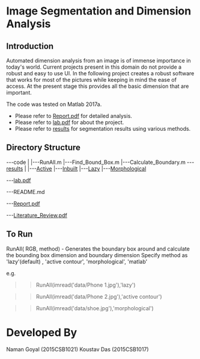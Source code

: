 Image Segmentation and Dimension Analysis
=========================================

Introduction
------------
Automated dimension analysis from an image is of immense importance in today's world. Current projects present in this domain do not provide a robust and easy to use UI. In the following project creates a robust software that works for most of the pictures while keeping in mind the ease of access.
At the present stage this provides all the basic dimension that are important.

The code was tested on Matlab 2017a.

* Please refer to [Report.pdf](Report.pdf) for detailed analysis.
* Please refer to [lab.pdf](lab.pdf) for about the project.
* Please refer to [results](results) for segmentation results using various methods.


Directory Structure
-------------------
---code
	|
	|---RunAll.m
	|---Find_Bound_Box.m
	|---Calculate_Boundary.m
---[results](results)
	|
	|---[Active](Active)
	|---[Inbuilt](Inbuilt)
	|---[Lazy](Lazy)
	|---[Morphological](Morphological)

---[lab.pdf](lab.pdf)

---README.md

---[Report.pdf](Report.pdf)

---[Literature_Review.pdf](Literature_Review.pdf)


To Run
------
RunAll( RGB, method) - Generates the boundary box around and calculate the
 bounding box dimension and boundary dimension 
  Specify method as 'lazy'(default) , 'active contour', 'morphological', 'matlab'

e.g. 

>> RunAll(imread('data/Phone 1.jpg'),'lazy')

>> RunAll(imread('data/Phone 2.jpg'),'active contour')

>> RunAll(imread('data/shoe.jpg'),'morphological')

Developed By
============
Naman Goyal (2015CSB1021)
Koustav Das (2015CSB1017)
